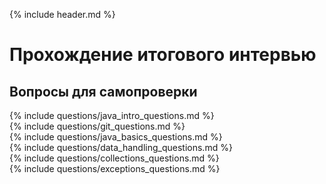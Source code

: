 {% include header.md %}

Прохождение итогового интервью
====================

Вопросы для самопроверки
---------------------
{% include questions/java_intro_questions.md %}  
{% include questions/git_questions.md %}  
{% include questions/java_basics_questions.md %}  
{% include questions/data_handling_questions.md %}  
{% include questions/collections_questions.md %}  
{% include questions/exceptions_questions.md %}  
